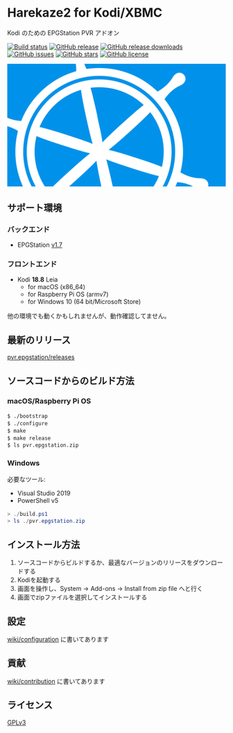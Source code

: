 # Harekaze2 for Kodi/XBMC
Kodi のための EPGStation PVR アドオン

[![Build status](https://img.shields.io/github/workflow/status/Harekaze/pvr.epgstation/CI?logo=github&style=for-the-badge)](https://travis-ci.org/Harekaze/pvr.epgstation/)
[![GitHub release](https://img.shields.io/github/release/Harekaze/pvr.epgstation.svg?maxAge=259200&style=for-the-badge)](https://github.com/Harekaze/pvr.epgstation/releases)
[![GitHub release downloads](https://img.shields.io/github/downloads/Harekaze/pvr.epgstation/total.svg?style=for-the-badge)](https://github.com/Harekaze/pvr.epgstation/releases)
[![GitHub issues](https://img.shields.io/github/issues/Harekaze/pvr.epgstation.svg?style=for-the-badge)](https://github.com/Harekaze/pvr.epgstation/issues)
[![GitHub stars](https://img.shields.io/github/stars/Harekaze/pvr.epgstation.svg?style=for-the-badge)](https://github.com/Harekaze/pvr.epgstation/stargazers)
[![GitHub license](https://img.shields.io/github/license/Harekaze/pvr.epgstation.svg?style=for-the-badge)](https://raw.githubusercontent.com/Harekaze/pvr.epgstation/master/LICENSE)

![fanart](./template/pvr.epgstation/fanart.png)

## サポート環境

### バックエンド
- EPGStation [v1.7](https://github.com/l3tnun/EPGStation/tree/v1.7.4)

### フロントエンド
- Kodi **18.8** Leia
  + for macOS (x86_64)
  + for Raspberry Pi OS (armv7)
  + for Windows 10 (64 bit/Microsoft Store)

他の環境でも動くかもしれませんが、動作確認してません。

## 最新のリリース

[pvr.epgstation/releases](https://github.com/Harekaze/pvr.epgstation/releases)

## ソースコードからのビルド方法

### macOS/Raspberry Pi OS
```sh
$ ./bootstrap
$ ./configure
$ make
$ make release
$ ls pvr.epgstation.zip
```

### Windows

必要なツール:
- Visual Studio 2019
- PowerShell v5

```powershell
> ./build.ps1
> ls ./pvr.epgstation.zip
```

## インストール方法

1. ソースコードからビルドするか、最適なバージョンのリリースをダウンロードする
2. Kodiを起動する
3. 画面を操作し、System -> Add-ons -> Install from zip file へと行く
4. 画面でzipファイルを選択してインストールする

## 設定

[wiki/configuration](https://github.com/Harekaze/pvr.epgstation/wiki/configuration) に書いてあります

## 貢献

[wiki/contribution](https://github.com/Harekaze/pvr.epgstation/wiki/contribution) に書いてあります

## ライセンス

[GPLv3](LICENSE)
